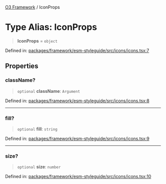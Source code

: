 [O3 Framework](../API.md) / IconProps

# Type Alias: IconProps

> **IconProps** = `object`

Defined in: [packages/framework/esm-styleguide/src/icons/icons.tsx:7](https://github.com/UjjawalPrabhat/openmrs-esm-core/blob/main/packages/framework/esm-styleguide/src/icons/icons.tsx#L7)

## Properties

### className?

> `optional` **className**: `Argument`

Defined in: [packages/framework/esm-styleguide/src/icons/icons.tsx:8](https://github.com/UjjawalPrabhat/openmrs-esm-core/blob/main/packages/framework/esm-styleguide/src/icons/icons.tsx#L8)

***

### fill?

> `optional` **fill**: `string`

Defined in: [packages/framework/esm-styleguide/src/icons/icons.tsx:9](https://github.com/UjjawalPrabhat/openmrs-esm-core/blob/main/packages/framework/esm-styleguide/src/icons/icons.tsx#L9)

***

### size?

> `optional` **size**: `number`

Defined in: [packages/framework/esm-styleguide/src/icons/icons.tsx:10](https://github.com/UjjawalPrabhat/openmrs-esm-core/blob/main/packages/framework/esm-styleguide/src/icons/icons.tsx#L10)
